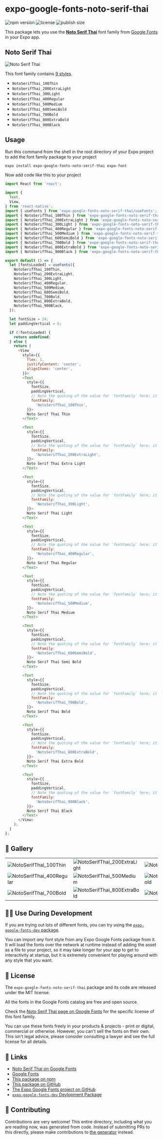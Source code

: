 # expo-google-fonts-noto-serif-thai

![npm version](https://flat.badgen.net/npm/v/expo-google-fonts-noto-serif-thai)
![license](https://flat.badgen.net/github/license/expo/google-fonts)
![publish size](https://flat.badgen.net/packagephobia/install/expo-google-fonts-noto-serif-thai)

This package lets you use the [**Noto Serif Thai**](https://fonts.google.com/specimen/Noto+Serif+Thai) font family from [Google Fonts](https://fonts.google.com/) in your Expo app.

## Noto Serif Thai

![Noto Serif Thai](./font-family.png)

This font family contains [9 styles](#-gallery).

- `NotoSerifThai_100Thin`
- `NotoSerifThai_200ExtraLight`
- `NotoSerifThai_300Light`
- `NotoSerifThai_400Regular`
- `NotoSerifThai_500Medium`
- `NotoSerifThai_600SemiBold`
- `NotoSerifThai_700Bold`
- `NotoSerifThai_800ExtraBold`
- `NotoSerifThai_900Black`

## Usage

Run this command from the shell in the root directory of your Expo project to add the font family package to your project
```sh
expo install expo-google-fonts-noto-serif-thai expo-font
```

Now add code like this to your project
```js
import React from 'react';

import {
  Text,
  View,
} from 'react-native';
import { useFonts } from 'expo-google-fonts-noto-serif-thai/useFonts';
import { NotoSerifThai_100Thin } from 'expo-google-fonts-noto-serif-thai/100Thin';
import { NotoSerifThai_200ExtraLight } from 'expo-google-fonts-noto-serif-thai/200ExtraLight';
import { NotoSerifThai_300Light } from 'expo-google-fonts-noto-serif-thai/300Light';
import { NotoSerifThai_400Regular } from 'expo-google-fonts-noto-serif-thai/400Regular';
import { NotoSerifThai_500Medium } from 'expo-google-fonts-noto-serif-thai/500Medium';
import { NotoSerifThai_600SemiBold } from 'expo-google-fonts-noto-serif-thai/600SemiBold';
import { NotoSerifThai_700Bold } from 'expo-google-fonts-noto-serif-thai/700Bold';
import { NotoSerifThai_800ExtraBold } from 'expo-google-fonts-noto-serif-thai/800ExtraBold';
import { NotoSerifThai_900Black } from 'expo-google-fonts-noto-serif-thai/900Black';

export default () => {
  let [fontsLoaded] = useFonts({
    NotoSerifThai_100Thin,
    NotoSerifThai_200ExtraLight,
    NotoSerifThai_300Light,
    NotoSerifThai_400Regular,
    NotoSerifThai_500Medium,
    NotoSerifThai_600SemiBold,
    NotoSerifThai_700Bold,
    NotoSerifThai_800ExtraBold,
    NotoSerifThai_900Black,
  });

  let fontSize = 24;
  let paddingVertical = 6;

  if (!fontsLoaded) {
    return undefined;
  } else {
    return (
      <View
        style={{
          flex: 1,
          justifyContent: 'center',
          alignItems: 'center',
        }}>
        <Text
          style={{
            fontSize,
            paddingVertical,
            // Note the quoting of the value for `fontFamily` here; it expects a string!
            fontFamily:
              'NotoSerifThai_100Thin',
          }}>
          Noto Serif Thai Thin
        </Text>

        <Text
          style={{
            fontSize,
            paddingVertical,
            // Note the quoting of the value for `fontFamily` here; it expects a string!
            fontFamily:
              'NotoSerifThai_200ExtraLight',
          }}>
          Noto Serif Thai Extra Light
        </Text>

        <Text
          style={{
            fontSize,
            paddingVertical,
            // Note the quoting of the value for `fontFamily` here; it expects a string!
            fontFamily:
              'NotoSerifThai_300Light',
          }}>
          Noto Serif Thai Light
        </Text>

        <Text
          style={{
            fontSize,
            paddingVertical,
            // Note the quoting of the value for `fontFamily` here; it expects a string!
            fontFamily:
              'NotoSerifThai_400Regular',
          }}>
          Noto Serif Thai Regular
        </Text>

        <Text
          style={{
            fontSize,
            paddingVertical,
            // Note the quoting of the value for `fontFamily` here; it expects a string!
            fontFamily:
              'NotoSerifThai_500Medium',
          }}>
          Noto Serif Thai Medium
        </Text>

        <Text
          style={{
            fontSize,
            paddingVertical,
            // Note the quoting of the value for `fontFamily` here; it expects a string!
            fontFamily:
              'NotoSerifThai_600SemiBold',
          }}>
          Noto Serif Thai Semi Bold
        </Text>

        <Text
          style={{
            fontSize,
            paddingVertical,
            // Note the quoting of the value for `fontFamily` here; it expects a string!
            fontFamily:
              'NotoSerifThai_700Bold',
          }}>
          Noto Serif Thai Bold
        </Text>

        <Text
          style={{
            fontSize,
            paddingVertical,
            // Note the quoting of the value for `fontFamily` here; it expects a string!
            fontFamily:
              'NotoSerifThai_800ExtraBold',
          }}>
          Noto Serif Thai Extra Bold
        </Text>

        <Text
          style={{
            fontSize,
            paddingVertical,
            // Note the quoting of the value for `fontFamily` here; it expects a string!
            fontFamily:
              'NotoSerifThai_900Black',
          }}>
          Noto Serif Thai Black
        </Text>
      </View>
    );
  }
};

```

## 🔡 Gallery


||||
|-|-|-|
|![NotoSerifThai_100Thin](.//100Thin/NotoSerifThai_100Thin.ttf.png)|![NotoSerifThai_200ExtraLight](.//200ExtraLight/NotoSerifThai_200ExtraLight.ttf.png)|![NotoSerifThai_300Light](.//300Light/NotoSerifThai_300Light.ttf.png)||
|![NotoSerifThai_400Regular](.//400Regular/NotoSerifThai_400Regular.ttf.png)|![NotoSerifThai_500Medium](.//500Medium/NotoSerifThai_500Medium.ttf.png)|![NotoSerifThai_600SemiBold](.//600SemiBold/NotoSerifThai_600SemiBold.ttf.png)||
|![NotoSerifThai_700Bold](.//700Bold/NotoSerifThai_700Bold.ttf.png)|![NotoSerifThai_800ExtraBold](.//800ExtraBold/NotoSerifThai_800ExtraBold.ttf.png)|![NotoSerifThai_900Black](.//900Black/NotoSerifThai_900Black.ttf.png)||


## 👩‍💻 Use During Development

If you are trying out lots of different fonts, you can try using the [`expo-google-fonts-dev` package](https://github.com/freeboub/google-fonts/tree/master/font-packages/dev#readme).

You can import *any* font style from any Expo Google Fonts package from it. It will load the fonts
over the network at runtime instead of adding the asset as a file to your project, so it may take longer
for your app to get to interactivity at startup, but it is extremely convenient
for playing around with any style that you want.

## 📖 License

The `expo-google-fonts-noto-serif-thai` package and its code are released under the MIT license.

All the fonts in the Google Fonts catalog are free and open source.

Check the [Noto Serif Thai page on Google Fonts](https://fonts.google.com/specimen/Noto+Serif+Thai) for the specific license of this font family.

You can use these fonts freely in your products & projects - print or digital, commercial or otherwise. However, you can't sell the fonts on their own. This isn't legal advice, please consider consulting a lawyer and see the full license for all details.

## 🔗 Links

- [Noto Serif Thai on Google Fonts](https://fonts.google.com/specimen/Noto+Serif+Thai)
- [Google Fonts](https://fonts.google.com/)
- [This package on npm](https://www.npmjs.com/package/expo-google-fonts-noto-serif-thai)
- [This package on GitHub](https://github.com/freeboub/google-fonts/tree/master/font-packages/noto-serif-thai)
- [The Expo Google Fonts project on GitHub](https://github.com/freeboub/google-fonts)
- [`expo-google-fonts-dev` Devlopment Package](https://github.com/freeboub/google-fonts/tree/master/font-packages/dev)

## 🤝 Contributing

Contributions are very welcome! This entire directory, including what you are reading now, was generated from code. Instead of submitting PRs to this directly, please make contributions to [the generator](https://github.com/freeboub/google-fonts/tree/master/packages/generator) instead.
